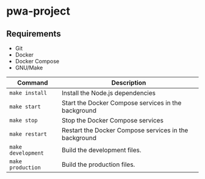 # pwa-project

## Requirements

- Git
- Docker
- Docker Compose
- GNU/Make

Command | Description
---|---
`make install` | Install the Node.js dependencies
`make start` | Start the Docker Compose services in the background
`make stop`| Stop the Docker Compose services
`make restart` | Restart the Docker Compose services in the background
`make development` | Build the development files.
`make production` | Build the production files.
